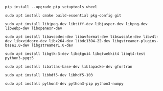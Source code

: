     pip install --upgrade pip setuptools wheel

    sudo apt install cmake build-essential pkg-config git

    sudo apt install libjpeg-dev libtiff-dev libjasper-dev libpng-dev libwebp-dev libopenexr-dev

    sudo apt install libavcodec-dev libavformat-dev libswscale-dev libv4l-dev libxvidcore-dev libx264-dev libdc1394-22-dev libgstreamer-plugins-base1.0-dev libgstreamer1.0-dev
    
    sudo apt install libgtk-3-dev libqtgui4 libqtwebkit4 libqt4-test python3-pyqt5
    
    sudo apt install libatlas-base-dev liblapacke-dev gfortran
    
    sudo apt install libhdf5-dev libhdf5-103
    
    sudo apt install python3-dev python3-pip python3-numpy
